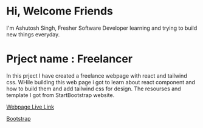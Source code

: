 # Hi, Welcome Friends

I'm Ashutosh Singh, Fresher Software Developer learning and trying to build new things everyday.

# Prject name : Freelancer

In this prject I have created a freelance webpage with react and tailwind css.
WHile building this web page i got to learn about react component and how to build them and add tailwind css for design.
The resourses and template I got from StartBootstrap website.

[Webpage Live Link](https://warm-truffle-7c2796.netlify.app/)

[Bootstrap](https://startbootstrap.com/theme/freelancer)
